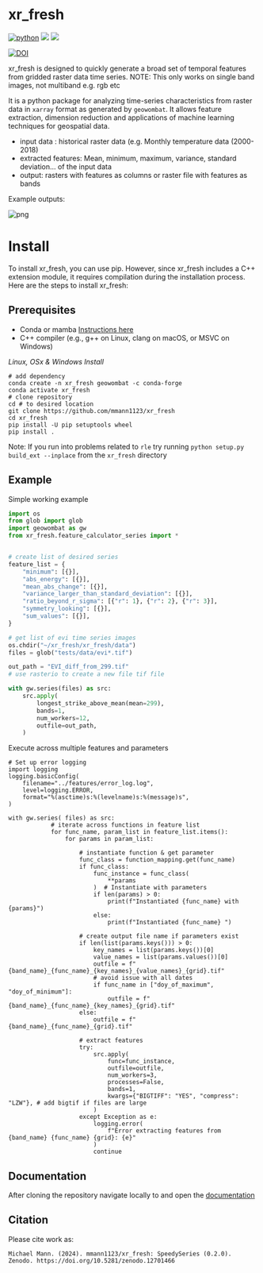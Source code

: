 # xr_fresh
[![python](https://img.shields.io/badge/Python-3.8%20%7C%203.9%20%7C%203.10%20%7C%203.11-3776AB.svg?style=flat&logo=python&logoColor=white)](https://www.python.org)
[![](https://img.shields.io/github/v/release/mmann1123/xr_fresh?display_name=tag)](https://github.com/mmann1123/xr_fresh/releases)
[![](https://img.shields.io/badge/License-MIT-black.svg)](https://github.com/jgrss/geowombat/blob/main/LICENSE.txt)
<!-- 
[![](https://github.com/mmann1123/xr_fresh/actions/workflows/python-tests.yml/badge.svg)](https://github.com/mmann1123/xr_fresh/actions/workflows/python-tests.yml)
-->

[![DOI](https://zenodo.org/badge/246113186.svg)](https://zenodo.org/doi/10.5281/zenodo.12519006)

xr_fresh is designed to quickly generate a broad set of temporal features from gridded raster data time series. NOTE: This only works on single band images, not multiband e.g. rgb etc

It is a python package for analyzing time-series characteristics from raster data in `xarray` format as generated by `geowombat`.
It allows feature extraction, dimension reduction and applications of machine learning techniques for geospatial data.

- input data : historical raster data (e.g. Monthly temperature data (2000-2018)
- extracted features: Mean, minimum, maximum, variance, standard deviation... of the input data
- output: rasters with features as columns or raster file with features as bands

Example outputs:

![png](examples/output_8_0.png)

# Install

To install xr_fresh, you can use pip. However, since xr_fresh includes a C++ extension module, it requires compilation during the installation process. Here are the steps to install xr_fresh:

## Prerequisites

- Conda or mamba [Instructions here](https://docs.conda.io/projects/conda/en/latest/user-guide/install/index.html)
- C++ compiler (e.g., g++ on Linux, clang on macOS, or MSVC on Windows)

*Linux, OSx & Windows Install*

```
# add dependency
conda create -n xr_fresh geowombat -c conda-forge
conda activate xr_fresh
# clone repository
cd # to desired location
git clone https://github.com/mmann1123/xr_fresh
cd xr_fresh
pip install -U pip setuptools wheel
pip install . 
```  
Note: If you run into problems related to `rle` try running `python setup.py build_ext --inplace` from the `xr_fresh` directory


## Example

Simple working example

``` python
import os
from glob import glob
import geowombat as gw
from xr_fresh.feature_calculator_series import *


# create list of desired series
feature_list = {
    "minimum": [{}],
    "abs_energy": [{}],
    "mean_abs_change": [{}],
    "variance_larger_than_standard_deviation": [{}],
    "ratio_beyond_r_sigma": [{"r": 1}, {"r": 2}, {"r": 3}],
    "symmetry_looking": [{}],
    "sum_values": [{}],
}

# get list of evi time series images
os.chdir("~/xr_fresh/xr_fresh/data")
files = glob("tests/data/evi*.tif")

out_path = "EVI_diff_from_299.tif"
# use rasterio to create a new file tif file

with gw.series(files) as src:
    src.apply(
        longest_strike_above_mean(mean=299),
        bands=1,
        num_workers=12,
        outfile=out_path,
    )
```

Execute across multiple features and parameters

```
# Set up error logging
import logging
logging.basicConfig(
    filename="../features/error_log.log",
    level=logging.ERROR,
    format="%(asctime)s:%(levelname)s:%(message)s",
)

with gw.series( files) as src:
            # iterate across functions in feature list
            for func_name, param_list in feature_list.items():
                for params in param_list:

                    # instantiate function & get parameter
                    func_class = function_mapping.get(func_name)
                    if func_class:
                        func_instance = func_class(
                            **params
                        )  # Instantiate with parameters
                        if len(params) > 0:
                            print(f"Instantiated {func_name} with  {params}")
                        else:
                            print(f"Instantiated {func_name} ")

                    # create output file name if parameters exist
                    if len(list(params.keys())) > 0:
                        key_names = list(params.keys())[0]
                        value_names = list(params.values())[0]
                        outfile = f"{band_name}_{func_name}_{key_names}_{value_names}_{grid}.tif"
                        # avoid issue with all dates
                        if func_name in ["doy_of_maximum", "doy_of_minimum"]:
                            outfile = f"{band_name}_{func_name}_{key_names}_{grid}.tif"
                    else:
                        outfile = f"{band_name}_{func_name}_{grid}.tif"

                    # extract features
                    try:
                        src.apply(
                            func=func_instance,
                            outfile=outfile,
                            num_workers=3,
                            processes=False,
                            bands=1,
                            kwargs={"BIGTIFF": "YES", "compress": "LZW"}, # add bigtif if files are large
                        )
                    except Exception as e:
                        logging.error(
                            f"Error extracting features from {band_name} {func_name} {grid}: {e}"
                        )
                        continue
```
 
## Documentation

After cloning the repository navigate locally to and open the [documentation](https://mmann1123.github.io/xr_fresh/build/html/index.html)

 
## Citation

Please cite work as:
```
Michael Mann. (2024). mmann1123/xr_fresh: SpeedySeries (0.2.0). Zenodo. https://doi.org/10.5281/zenodo.12701466
```
